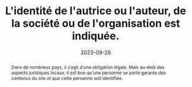 ---
title: L'identité de l'autrice ou l'auteur, de la société ou de l'organisation est indiquée.
abstract: Dans de nombreux pays, il s’agit d’une obligation légale. Mais au-delà des aspects juridiques locaux, il est bon qu’une personne se porte garante des contenus du site et que cette personne soit identifiée.
categories: 
    - "Identification"
agrege: O4096-E012
opquast: '4 096'
indiceebook: '12'
description: "Règle n° 012"
before: "011"
weight: "012"
after: "014"
actif: '1'
layout: rules
date: 2023-09-28
tags: 
    - "Juridique"
    - "Confiance"
objectif: 
    - "Permettre aux utilisateurs d’identifier sans ambiguïté un interlocuteur physique capable de répondre aux questions éventuelles sur les contenus proposés, ou d’assumer les responsabilités liées à ces contenus."
    - "Rassurer l'utilisateur en lui permettant d'identifier directement l'autrice ou l'auteur (au sens large)."
    - "Limiter les risques de défiance."
    - "Améliorer la prise en compte des contenus par les moteurs de recherche et outils d’indexation"
Meo: 
    - "Le nom et l'adresse de la maison d'édition est écrit dans une section identifiée"
    - "Le nom de la maison d'édition est indiqué dans le fichier OPF grace à l'élément dc:publisher"
    - "Le nom de la maison d'édition est indiqué dans la fiche ONIX"
Controle: 
    - ""
epubcheck: false
ace: false
humancheck: true
ReadiumGoToolkit: 
Source: 
    - "Opquast"
Referentiel: 
    - ""
steps: 
    - "Conception"
    - "Éditorial"
---